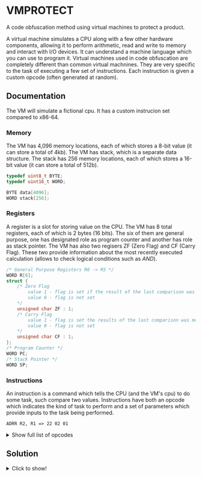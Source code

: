 # VMPROTECT
A code obfuscation method using virtual machines to protect a product. 

A virtual machine simulates a CPU along with a few other hardware components, allowing it to perform arithmetic, read and write to memory and interact with I/O devices. It can understand a machine language which you can use to program it. Virtual machines used in code obfuscation are completely different than common virtual machnines. They are very specific to the task of executing a few set of instructions. Each instruction is given a custom opcode (often generated at random).

## Documentation
The VM will simulate a fictional cpu. It has a custom instrucion set compared to x86-64.

### Memory
The VM has 4,096 memory locations, each of which stores a 8-bit value (it can store a total of 4kb). The VM has stack, which is a separate data structure. The stack has 256 memory locations, each of which stores a 16-bit value (it can store a total of 512b).

```c++
typedef uint8_t BYTE;
typedef uint16_t WORD;

BYTE data[4096];
WORD stack[256];
```

### Registers
A register is a slot for storing value on the CPU. The VM has 8 total registers, each of which is 2 bytes (16 bits). The six of them are general purpose, one has designated role as program counter and another has role as stack pointer. The VM has also two regisers ZF (Zero Flag) and CF (Carry Flag). These two provide information about the most recently executed calculation (allows to check logical conditions such as *AND*).

```c++
/* General Purpose Registers R0 -> R5 */
WORD R[6];
struct {
    /* Zero Flag 
        value 1 - flag is set if the result of the last comparison was zero
        value 0 - flag is not set
    */
    unsigned char ZF : 1;
    /* Carry Flag 
        value 1 - flag is set the results of the last comparison was moving
        value 0 - flag is not set
    */
    unsigned char CF : 1;
};
/* Program Counter */
WORD PC;
/* Stack Pointer */
WORD SP;
```

### Instructions
An instruction is a command which tells the CPU (and the VM's cpu) to do some task, such compare two values. Instructions have both an opcode which indicates the kind of task to perform and a set of parameters which provide inputs to the task being performed.

```assembly
ADRR R2, R1 => 22 02 01
```

<details>
  <summary>Show full list of opcodes</summary>

OPCODE | Mnemonic and params | Description
--- | --- | ---
00  | NOP | No operation |
01  | NOPV | No operation |
EC  | EC | End of code and end of the VM's cpu |
02  | MOV r<sub>dst</sub>, r<sub>src</sub> | Move from a register to a register|
03  |  MOVMB r<sub>dst</sub>, addr<sub>src</sub> | Move and extend byte from memory to a register|
04  |  MOVMW r<sub>dst</sub>, addr<sub>src</sub> | Move word from memory to a register |
05  |  MOVB r<sub>dst</sub>, byte | Move and extend byte to a register  |
06  |  MOVW r<sub>dst</sub>, word | Move word to a register |
07  |  MOVBM addr<sub>dst</sub>, r<sub>src</sub> | Move byte from a register to memory location |
08  |  MOVWM addr<sub>dst</sub>, r<sub>src</sub> | Move word from a register to memory location |
09  |  MOVMRB r<sub>dst</sub>, r<sub>src</sub> | Move and extend byte from memory to a register; get an address from a register |
0A  |  MOVMRW r<sub>dst</sub>, r<sub>src</sub> | Move word from memory to a register; get an address from a register |
11  |  JMP addr | Unconditional jump |
12  |  JZ addr | Jump if equal; it set up PC to the specified location if the ZF is set (1) |
13  |  JNZ addr | Jump if not equal; it set up PC to the specified location if the ZF is not set (0) |
14  |  JAE addr | Jump if above or equal; it set up PC to the specified location if the ZF is set (1) and the CF is not set (0) |
15  |  JBE addr | Jump if below or equal; it set up PC to the specified location if the ZF is set (1) and the CF is set (1) |
16  |  JB addr | Jump if below; it set up PC to the specified location if the ZF is not set (0) and the CF is set (1) |
17  |  JA addr | Jump if above; it set up PC to the specified location if the ZF is not set (0) and the CF is not set (0) |
21  |  ADVR r<sub>dst</sub>, word | Add value to a register |
22  |  ADRR r<sub>dst</sub>, r<sub>src</sub> | Add two registers |
23  |  ADRRL r<sub>dst</sub>, r<sub>src</sub> | Add two registers (the low byte) |
24  |  SUBVR r<sub>dst</sub>, word | Substract value from a register |
25  |  SUBRR r<sub>dst</sub>, r<sub>src</sub> | Substract two registers |
26  |  SUBRRL r<sub>dst</sub>, r<sub>src</sub> | Substract two registers (the low byte) |
27  |  xOR r<sub>dst</sub>, r<sub>src</sub> | Xor two registers |
28  |  xOR r<sub>dst</sub>, r<sub>src</sub> | Xor two registers (the low byte) |
31  |  CMP r<sub>dst</sub>, r<sub>src</sub> | Compare two registers |
32  |  CMPL r<sub>dst</sub>, r<sub>src</sub> | Compare two registers (the low byte) |
61  |  PUSH r<sub>src</sub> | Push value from a register to stack |
62  |  POP r<sub>dst</sub> | Pop value from stack to a register |
51  |  POC  | Print char without new line, the value must be at the top of the stack |
52  |  POCN  | Print char with new line, the value must be at the top of the stack |

</details>

## Solution

<details>
  <summary>Click to show!</summary>

  ```
  Answer: vmobfuscationisthebest
  ```
</details>